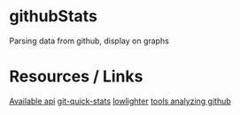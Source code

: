 # githubStats
Parsing data from github, display on graphs

# Resources / Links
[Available api](https://docs.github.com/en/rest/overview/endpoints-available-for-github-apps)
[git-quick-stats](https://github.com/arzzen/git-quick-stats#screenshots)
[lowlighter](https://github.com/lowlighter/metrics)
[tools analyzing github](https://livablesoftware.com/tools-mine-analyze-github-git-software-data/)